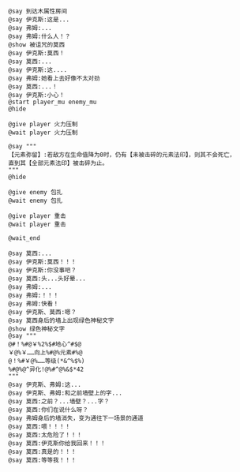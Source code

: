 ﻿```text
@say 到达木属性房间
@say 伊克斯:这是...
@say 弗姆:...
@say 弗姆:什么人！？
@show 被诅咒的莫西
@say 伊克斯:莫西！
@say 莫西:...
@say 伊克斯:这....
@say 弗姆:她看上去好像不太对劲
@say 莫西:...！
@say 伊克斯:小心！
@start player_mu enemy_mu
@hide

@give player 火力压制
@wait player 火力压制

@say """
【元素弥留】:若敌方在生命值降为0时，仍有【未被击碎的元素法印】，则其不会死亡，
直到其【全部元素法印】被击碎为止。
"""
@hide

@give enemy 包扎
@wait enemy 包扎

@give player 重击
@wait player 重击

@wait_end

@say 莫西:...
@say 伊克斯:莫西！！！
@say 伊克斯:你没事吧？
@say 莫西:头...头好晕...
@say 弗姆:...
@say 弗姆:！！！
@say 弗姆:快看！
@say 伊克斯、莫西:嗯？
@say 莫西身后的墙上出现绿色神秘文字
@show 绿色神秘文字
@say """
@#！%#@￥%2%$#地心^#$@
￥@%￥……向上%#@%元素#%@
@！%#￥@%……等级(*&^%$%)
%#@%@^异化!@%#^@%&$*42
"""
@say 伊克斯、弗姆:这...
@say 伊克斯、弗姆:和之前墙壁上的字...
@say 莫西:之前？...墙壁？...字？
@say 莫西:你们在说什么呀？
@say 弗姆身后的墙消失，变为通往下一场景的通道
@say 莫西:喂！！！！
@say 莫西:太危险了！！！
@say 莫西:伊克斯你给我回来！！！
@say 莫西:真是的！！！
@say 莫西:等等我！！！
```